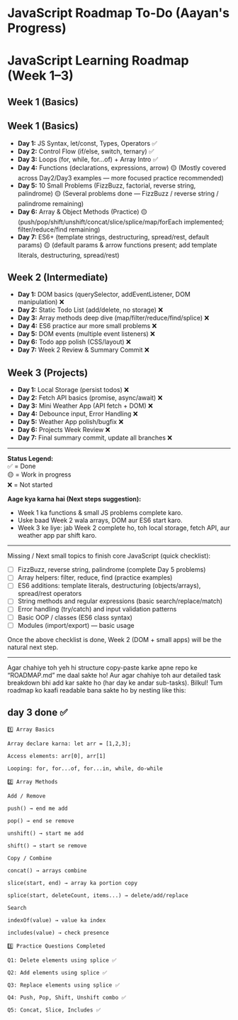 # JavaScript Roadmap To-Do (Aayan's Progress)

# JavaScript Learning Roadmap (Week 1–3)

## Week 1 (Basics)
## Week 1 (Basics)
- **Day 1:** JS Syntax, let/const, Types, Operators  ✅
- **Day 2:** Control Flow (if/else, switch, ternary)  ✅
- **Day 3:** Loops (for, while, for...of) + Array Intro  ✅
- **Day 4:** Functions (declarations, expressions, arrow) 🟡 (Mostly covered across Day2/Day3 examples — more focused practice recommended)
- **Day 5:** 10 Small Problems (FizzBuzz, factorial, reverse string, palindrome) 🟡 (Several problems done — FizzBuzz / reverse string / palindrome remaining)
- **Day 6:** Array & Object Methods (Practice) 🟡 (push/pop/shift/unshift/concat/slice/splice/map/forEach implemented; filter/reduce/find remaining)
- **Day 7:** ES6+ (template strings, destructuring, spread/rest, default params) 🟡 (default params & arrow functions present; add template literals, destructuring, spread/rest)

## Week 2 (Intermediate)
- **Day 1:** DOM basics (querySelector, addEventListener, DOM manipulation) ❌
- **Day 2:** Static Todo List (add/delete, no storage) ❌
- **Day 3:** Array methods deep dive (map/filter/reduce/find/splice) ❌
- **Day 4:** ES6 practice aur more small problems ❌
- **Day 5:** DOM events (multiple event listeners) ❌
- **Day 6:** Todo app polish (CSS/layout) ❌
- **Day 7:** Week 2 Review & Summary Commit ❌

## Week 3 (Projects)
- **Day 1:** Local Storage (persist todos) ❌
- **Day 2:** Fetch API basics (promise, async/await) ❌
- **Day 3:** Mini Weather App (API fetch + DOM) ❌
- **Day 4:** Debounce input, Error Handling ❌
- **Day 5:** Weather App polish/bugfix ❌
- **Day 6:** Projects Week Review ❌
- **Day 7:** Final summary commit, update all branches ❌

---

**Status Legend:**  
✅ = Done  
🟡 = Work in progress  
❌ = Not started

**Aage kya karna hai (Next steps suggestion):**
- Week 1 ka functions & small JS problems complete karo.
- Uske baad Week 2 wala arrays, DOM aur ES6 start karo.
- Week 3 ke liye: jab Week 2 complete ho, toh local storage, fetch API, aur weather app par shift karo.

---

Missing / Next small topics to finish core JavaScript (quick checklist):

- [ ] FizzBuzz, reverse string, palindrome (complete Day 5 problems)
- [ ] Array helpers: filter, reduce, find (practice examples)
- [ ] ES6 additions: template literals, destructuring (objects/arrays), spread/rest operators
- [ ] String methods and regular expressions (basic search/replace/match)
- [ ] Error handling (try/catch) and input validation patterns
- [ ] Basic OOP / classes (ES6 class syntax)
- [ ] Modules (import/export) — basic usage

Once the above checklist is done, Week 2 (DOM + small apps) will be the natural next step.

---

Agar chahiye toh yeh hi structure copy-paste karke apne repo ke “ROADMAP.md” me daal sakte ho! Aur agar chahiye toh aur detailed task breakdown bhi add kar sakte ho (har day ke andar sub-tasks).
Bilkul! Tum roadmap ko kaafi readable bana sakte ho by nesting like this:




    
    
## day 3 done ✅
    
    1️⃣ Array Basics

    Array declare karna: let arr = [1,2,3];

    Access elements: arr[0], arr[1]

    Looping: for, for...of, for...in, while, do-while

    2️⃣ Array Methods

    Add / Remove

    push() → end me add

    pop() → end se remove

    unshift() → start me add

    shift() → start se remove

    Copy / Combine

    concat() → arrays combine

    slice(start, end) → array ka portion copy

    splice(start, deleteCount, items...) → delete/add/replace

    Search

    indexOf(value) → value ka index

    includes(value) → check presence

    3️⃣ Practice Questions Completed

    Q1: Delete elements using splice ✅

    Q2: Add elements using splice ✅

    Q3: Replace elements using splice ✅

    Q4: Push, Pop, Shift, Unshift combo ✅

    Q5: Concat, Slice, Includes ✅